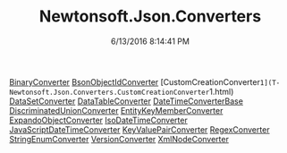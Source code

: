 ﻿---
title: Newtonsoft.Json.Converters
date: 6/13/2016 8:14:41 PM
---

[BinaryConverter](T-Newtonsoft.Json.Converters.BinaryConverter.html)
[BsonObjectIdConverter](T-Newtonsoft.Json.Converters.BsonObjectIdConverter.html)
[CustomCreationConverter`1](T-Newtonsoft.Json.Converters.CustomCreationConverter`1.html)
[DataSetConverter](T-Newtonsoft.Json.Converters.DataSetConverter.html)
[DataTableConverter](T-Newtonsoft.Json.Converters.DataTableConverter.html)
[DateTimeConverterBase](T-Newtonsoft.Json.Converters.DateTimeConverterBase.html)
[DiscriminatedUnionConverter](T-Newtonsoft.Json.Converters.DiscriminatedUnionConverter.html)
[EntityKeyMemberConverter](T-Newtonsoft.Json.Converters.EntityKeyMemberConverter.html)
[ExpandoObjectConverter](T-Newtonsoft.Json.Converters.ExpandoObjectConverter.html)
[IsoDateTimeConverter](T-Newtonsoft.Json.Converters.IsoDateTimeConverter.html)
[JavaScriptDateTimeConverter](T-Newtonsoft.Json.Converters.JavaScriptDateTimeConverter.html)
[KeyValuePairConverter](T-Newtonsoft.Json.Converters.KeyValuePairConverter.html)
[RegexConverter](T-Newtonsoft.Json.Converters.RegexConverter.html)
[StringEnumConverter](T-Newtonsoft.Json.Converters.StringEnumConverter.html)
[VersionConverter](T-Newtonsoft.Json.Converters.VersionConverter.html)
[XmlNodeConverter](T-Newtonsoft.Json.Converters.XmlNodeConverter.html)

